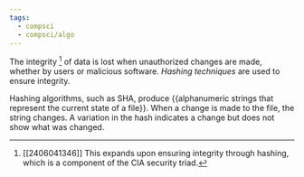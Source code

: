 ```yaml
---
tags:
  - compsci
  - compsci/algo
---
```

The integrity [^1] of data is lost when unauthorized changes are made, whether by users or malicious software. *Hashing techniques* are used to ensure integrity.

Hashing algorithms, such as SHA, produce {{alphanumeric strings that represent the current state of a file}}. When a change is made to the file, the string changes. A variation in the hash indicates a change but does not show what was changed.

[^1]: [[2406041346]] This expands upon ensuring integrity through hashing, which is a component of the CIA security triad.